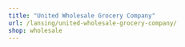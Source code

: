 ```yaml
---
title: "United Wholesale Grocery Company"
url: /lansing/united-wholesale-grocery-company/
shop: wholesale
---
```

